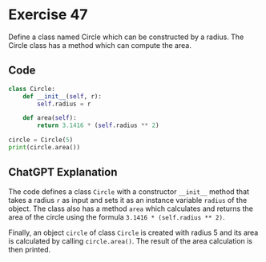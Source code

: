# Exercise 47
Define a class named Circle which can be constructed by a radius. The Circle class has a method which can compute the area.

## Code
```python
class Circle:
    def __init__(self, r):
        self.radius = r

    def area(self):
        return 3.1416 * (self.radius ** 2)

circle = Circle(5)
print(circle.area())
```

## ChatGPT Explanation

The code defines a class `Circle` with a constructor `__init__` method that takes a radius `r` as input and sets it as an instance variable `radius` of the object. The class also has a method `area` which calculates and returns the area of the circle using the formula `3.1416 * (self.radius ** 2)`.

Finally, an object `circle` of class `Circle` is created with radius 5 and its area is calculated by calling `circle.area()`. The result of the area calculation is then printed.